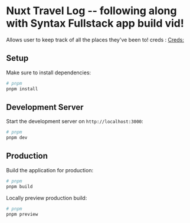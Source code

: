 # Nuxt Travel Log -- following along with Syntax Fullstack app build vid!

Allows user to keep track of all the places they've been to!
creds :
[Creds:](https://www.youtube.com/watch?v=DK93dqmJJY&t=1s)

## Setup

Make sure to install dependencies:

```bash
# pnpm
pnpm install
```

## Development Server

Start the development server on `http://localhost:3000`:

```bash
# pnpm
pnpm dev

```

## Production

Build the application for production:

```bash
# pnpm
pnpm build
```

Locally preview production build:

```bash
# pnpm
pnpm preview
```
